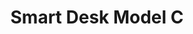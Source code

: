 ---
layout: project
title: "Smart Desk Model C"
client: "Livecopper"
year: "2021"
sector: "Consumer electronics, smart home"
description: "“The Smart Desk Model C is a desk accessory consolidating all laptop connections into one plug, while optimizing your workstation for conference calls, voice commands, environment monitoring and other user-enabled functions.”"
brief: "”Livecopper, a startup aspiring to lead the market for smart desk accessories, approached Keydesign to design their first-generation products with a clear vision of future growth, keeping costs and functionality in balance. The first product, Smart Desk Model C needed to spearhead the brand as an innovative and hacker-friendly smart accessory.”"
solution: "“Livecopper’s target audience consists of Apple product users who are also hackers/gamers. These two worlds had to be integrated into Livecopper’s visual identity. The result is a clean design, composed of aluminum and glass, that features a glowing light, embodying the rebellious spark of independence that represents the hacker ethos. These first-generation products required a well-defined vision and direction, along with an understanding of achieving that vision without breaking the budget, so that Livecopper can bring its products to market and succeed in their long term growth plans."
services:
 - "design research"
 - "ideation"
 - "branding and identity"
 - "user-centered design"
 - "prototyping"
 - "3D CAD modeling"
 - "design for manufacturing (DFM)"
 - "photorealistic rendering"
 - "color"
 - "material"
 - "finish selection (CMF)"
 - "design documentation (tech pack)"
 - "collaboration with engineers and developers"
 - "manufacturing support"
link: "https://livecopper.com/smart-desk-summary/"
main_image: "/assets/images/projects/live_copper__smart_desk_model_C/h_w_Smart desk Model C.jpg"
images:
 - "/assets/images/projects/live_copper__smart_desk_model_C/p_w_Smart desk Model C_01.jpg"
 - "/assets/images/projects/live_copper__smart_desk_model_C/p_w_Smart desk Model C_02.jpg"
 - "/assets/images/projects/live_copper__smart_desk_model_C/p_w_Smart desk Model C_03.jpg"
 - "/assets/images/projects/live_copper__smart_desk_model_C/p_w_Smart desk Model C_04.jpg"
 - "/assets/images/projects/live_copper__smart_desk_model_C/p_w_Smart desk Model C_05.jpg"

---